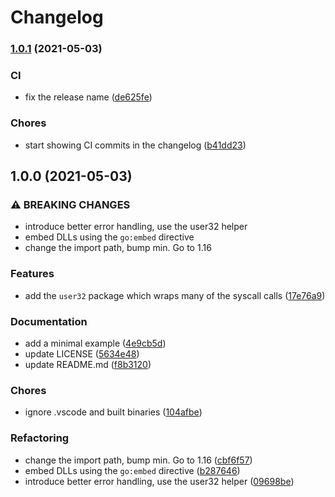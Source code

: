 # Changelog

### [1.0.1](https://www.github.com/mattpodraza/webview2/compare/v1.0.0...v1.0.1) (2021-05-03)


### CI

* fix the release name ([de625fe](https://www.github.com/mattpodraza/webview2/commit/de625fe9a2e653f8977adca691d24846a31f4962))


### Chores

* start showing CI commits in the changelog ([b41dd23](https://www.github.com/mattpodraza/webview2/commit/b41dd2375099b702c87f341c99915b2ff66daf5d))

## 1.0.0 (2021-05-03)


### ⚠ BREAKING CHANGES

* introduce better error handling, use the user32 helper
* embed DLLs using the `go:embed` directive
* change the import path, bump min. Go to 1.16

### Features

* add the `user32` package which wraps many of the syscall calls ([17e76a9](https://www.github.com/mattpodraza/webview2/commit/17e76a9678310a602f70b85ca28e65ab3ed9c883))


### Documentation

* add a minimal example ([4e9cb5d](https://www.github.com/mattpodraza/webview2/commit/4e9cb5d45ca7cbaf229ecc06a5a064da2979520a))
* update LICENSE ([5634e48](https://www.github.com/mattpodraza/webview2/commit/5634e48a4f8c3c55b907db07a7bf9b26c7999554))
* update README.md ([f8b3120](https://www.github.com/mattpodraza/webview2/commit/f8b3120cce0d497540289bfa754210c86f5c05a6))


### Chores

* ignore .vscode and built binaries ([104afbe](https://www.github.com/mattpodraza/webview2/commit/104afbe1b72716d4f7018b8edaea1a03bfcd3f0a))


### Refactoring

* change the import path, bump min. Go to 1.16 ([cbf6f57](https://www.github.com/mattpodraza/webview2/commit/cbf6f57c5e76d19147804fe6dd288e1cb2b79275))
* embed DLLs using the `go:embed` directive ([b287646](https://www.github.com/mattpodraza/webview2/commit/b287646acdcd485ef1c3d4068a48d4603e213868))
* introduce better error handling, use the user32 helper ([09698be](https://www.github.com/mattpodraza/webview2/commit/09698be696bc23cbb4389ffb58c787a502e41560))
